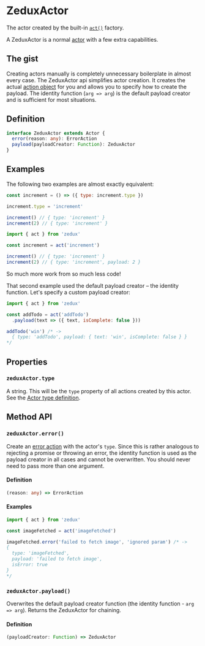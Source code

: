 # ZeduxActor

The actor created by the built-in [`act()`](/docs/api/react.md) factory.

A ZeduxActor is a normal [actor](/docs/types/Actor.md) with a few extra capabilities.

## The gist

Creating actors manually is completely unnecessary boilerplate in almost every case. The ZeduxActor api simplifies actor creation. It creates the actual [action object](/docs/types/Action.md) for you and allows you to specify how to create the payload. The identity function (`arg => arg`) is the default payload creator and is sufficient for most situations.

## Definition

```typescript
interface ZeduxActor extends Actor {
  error(reason: any): ErrorAction
  payload(payloadCreator: Function): ZeduxActor
}
```

## Examples

The following two examples are almost exactly equivalent:

```javascript
const increment = () => ({ type: increment.type })

increment.type = 'increment'

increment() // { type: 'increment' }
increment(2) // { type: 'increment' }
```

```javascript
import { act } from 'zedux'

const increment = act('increment')

increment() // { type: 'increment' }
increment(2) // { type: 'increment', payload: 2 }
```

So much more work from so much less code!

That second example used the default payload creator &ndash; the identity function. Let's specify a custom payload creator:

```javascript
import { act } from 'zedux'

const addTodo = act('addTodo')
  .payload(text => ({ text, isComplete: false }))

addTodo('win') /* ->
  { type: 'addTodo', payload: { text: 'win', isComplete: false } }
*/
```

## Properties

### `zeduxActor.type`

A string. This will be the `type` property of all actions created by this actor. See the [Actor type definition](/docs/types/Actor.md).

## Method API

### `zeduxActor.error()`

Create an [error action](/docs/types/ErrorAction.md) with the actor's `type`. Since this is rather analogous to rejecting a promise or throwing an error, the identity function is used as the payload creator in all cases and cannot be overwritten. You should never need to pass more than one argument.

#### Definition

```typescript
(reason: any) => ErrorAction
```

#### Examples

```javascript
import { act } from 'zedux'

const imageFetched = act('imageFetched')

imageFetched.error('failed to fetch image', 'ignored param') /* ->
{
  type: 'imageFetched',
  payload: 'failed to fetch image',
  isError: true
}
*/
```

### `zeduxActor.payload()`

Overwrites the default payload creator function (the identity function - `arg => arg`). Returns the ZeduxActor for chaining.

#### Definition

```typescript
(payloadCreator: Function) => ZeduxActor
```
